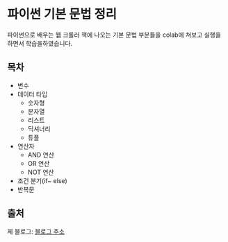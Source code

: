 # 파이썬 기본 문법 정리

파이썬으로 배우는 웹 크롤러 책에 나오는 기본 문법 부분들을 colab에 쳐보고 실행을하면서 학습을하였습니다.

## 목차
* 변수
* 데이터 타입
  * 숫자형
  * 문자열
  * 리스트
  * 딕셔너리
  * 튜플
* 연산자
  * AND 연산
  * OR 연산
  * NOT 연산
* 조건 분기(if~ else)
* 반복문

## 출처
제 블로그: [블로그 주소](https://highschool-ai-scientist.tistory.com/26)
